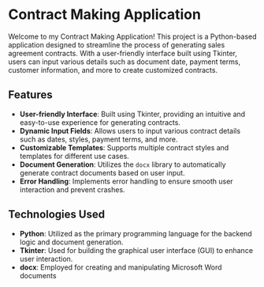 # Contract Making Application


Welcome to my Contract Making Application! This project is a Python-based application designed to streamline the process of generating sales agreement contracts. With a user-friendly interface built using Tkinter, users can input various details such as document date, payment terms, customer information, and more to create customized contracts.

## Features



- **User-friendly Interface**: Built using Tkinter, providing an intuitive and easy-to-use experience for generating contracts.
- **Dynamic Input Fields**: Allows users to input various contract details such as dates, styles, payment terms, and more.
- **Customizable Templates**: Supports multiple contract styles and templates for different use cases.
- **Document Generation**: Utilizes the `docx` library to automatically generate contract documents based on user input.
- **Error Handling**: Implements error handling to ensure smooth user interaction and prevent crashes.

## Technologies Used

- **Python**: Utilized as the primary programming language for the backend logic and document generation.
- **Tkinter**: Used for building the graphical user interface (GUI) to enhance user interaction.
- **docx**: Employed for creating and manipulating Microsoft Word documents


